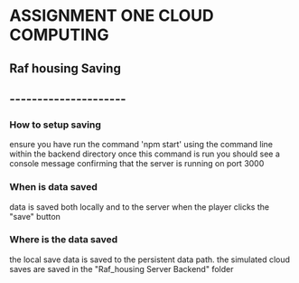 # ASSIGNMENT ONE CLOUD COMPUTING
## Raf housing Saving
## ---------------------

### How to setup saving 
ensure you have run the command 'npm start' using the command line within the backend directory
once this command is run you should see a console message confirming that the server is running on port 3000

### When is data saved
data is saved both locally and to the server when the player clicks the "save" button

### Where is the data saved
the local save data is saved to the persistent data path.
the simulated cloud saves are saved in the "Raf_housing Server Backend" folder
